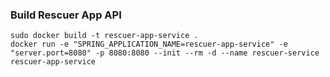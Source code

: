 ### Build Rescuer App API

```
sudo docker build -t rescuer-app-service .
docker run -e "SPRING_APPLICATION_NAME=rescuer-app-service" -e "server.port=8080" -p 8080:8080 --init --rm -d --name rescuer-service rescuer-app-service
```

